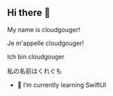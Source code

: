 ## Hi there 👋

My name is cloudgouger!

Je m'appelle cloudgouger!

Ich bin cloudgouger

私の名前はくれぐも

- 🌱 I’m currently learning SwiftUI
